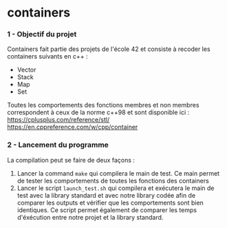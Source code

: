 # containers
### 1 - Objectif du projet
Containers fait partie des projets de l'école 42 et consiste à recoder les containers suivants en c++ :
- Vector
- Stack
- Map
- Set

Toutes les comportements des fonctions membres et non membres correspondent à ceux de la norme c++98 et sont disponible ici :
https://cplusplus.com/reference/stl/
https://en.cppreference.com/w/cpp/container

### 2 - Lancement du programme
La compilation peut se faire de deux façons :
1. Lancer la command ```make``` qui compilera le main de test. Ce main permet de tester les comportements de toutes les fonctions des containers
2. Lancer le script ```launch_test.sh``` qui compilera et exécutera le main de test avec la library standard et avec notre library codée afin de comparer les outputs et vérifier que les comportements sont bien identiques. Ce script permet également de comparer les temps d'éxécution entre notre projet et la library standard.

